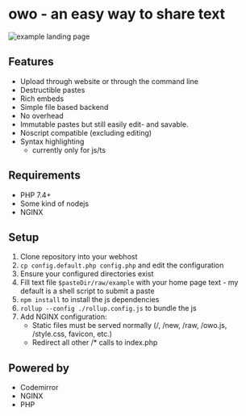 # owo - an easy way to share text
![example landing page](https://litter.catbox.moe/uohhqb.png)
## Features
 - Upload through website or through the command line
 - Destructible pastes
 - Rich embeds
 - Simple file based backend
 - No overhead
 - Immutable pastes but still easily edit- and savable.
 - Noscript compatible (excluding editing)
 - Syntax highlighting
   - currently only for js/ts

## Requirements
 - PHP 7.4+
 - Some kind of nodejs
 - NGINX

## Setup
1. Clone repository into your webhost
2. `cp config.default.php config.php` and edit the configuration
3. Ensure your configured directories exist
4. Fill text file `$pasteDir/raw/example` with your home page text - my default is a shell script to submit a paste
5. `npm install` to install the js dependencies
6. `rollup --config ./rollup.config.js` to bundle the js
7. Add NGINX configuration:
    - Static files must be served normally (/, /new, /raw, /owo.js, /style.css, favicon, etc.)
    - Redirect all other /* calls to index.php

## Powered by
- Codemirror
- NGINX
- PHP
